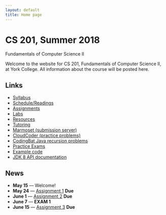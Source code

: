 ```yaml
---
layout: default
title: Home page
---
```


# CS 201, Summer 2018

<div id="subtitle">Fundamentals of Computer Science II</div>

Welcome to the website for CS 201, Fundamentals of Computer Science II, at York College.  All information about the course will be posted here.

## Links

* [Syllabus](syllabus.html)
* [Schedule/Readings](schedule.html)
* [Assignments](assign/index.html)
* [Labs](labs/index.html)
* [Resources](resources/index.html)
* [Tutoring](tutoring.html)
* [Marmoset (submission server)](https://cs.ycp.edu/marmoset)
* [CloudCoder (practice problems)](https://cs.ycp.edu/cloudcoder)
* [CodingBat Java recursion problems](http://codingbat.com/java/Recursion-1)
* [Practice Exams](practice/index.html)
* [Example code](examples/index.html)
* [JDK 8 API documentation](https://docs.oracle.com/javase/8/docs/api/)

## News
* **May 15** &mdash; Welcome!
* **May 24** &mdash; [Assignment 1](assign/assign01.html) **Due**
* **June 1** &mdash; [Assignment 2](assign/assign02.html) **Due**
* **June 7** &mdash; **EXAM 1**
* **June 15** &mdash; [Assignment 3](assign/assign03.html) **Due**


<!--
* **May 16** &mdash; Welcome!
* **May 25** &mdash; [Assignment 1](assign/assign01.html) **Due**
* **June 2** &mdash; [Assignment 2](assign/assign02.html) **Due**
* **June 8** &mdash; **EXAM 1**
* **June 20** &mdash; [Assignment 3](assign/assign03.html) **Due**
* **June 29** &mdash; [Assignment 4](assign/assign04.html) **MS 1 Due**
* **July 4** &mdash; **NO CLASS**
* **July 13** &mdash; [Assignment 4](assign/assign04.html) **MS 2 Due**
* **July 13** &mdash; **EXAM 2**
* **July 18,20** &mdash; **NO CLASS**
* **Aug 4** &mdash; [Assignment 5](assign/assign05.html) **Due**
* **Aug 8** &mdash; **EXAM 3**
* **Aug 10** &mdash; **FINAL EXAM**

* **Dec 8** &mdash; A practice final exam has been posted on the [Practice Exams](practice/index.html) page.
* **Dec 6** &mdash; [Assignment 6](assign/assign06.html) has been updated so that you can try out your **ColorMappingColorChooser** implementation using an interactive GUI.
* **Dec 5** &mdash; [Assignment 6](assign/assign06.html) has been updated to include an example GUI.
* **Nov 28** &mdash; [Assignment 6](assign/assign06.html) has been posted.  It is due Tuesday, Dec 12th by 11:59 PM.
* **Nov 27** &mdash; A solution to the third practice exam has been posted on the [Practice Exams](practice/index.html) page.
* **Nov 20** &mdash; The third exam takes place in class on **Friday, Dec 1st**.  A practice exam has been posted on the [Practice Exams](practice/index.html) page.
* **Nov 3** &mdash; The description of [Assignment 5](assign/assign05.html) has been updated to link to an example implementation of the extra credit GUI.
* **Oct 25** &mdash; [Assignment 5](assign/assign05.html) has been posted.  It is due Tuesday, Nov 21st by 11:59 PM.
* **Oct 24** &mdash; A solution to the second practice exam is available on the [Practice Exams](practice/index.html) page.
* **Oct 23** &mdash; Don't forget that the second exam takes place in class on **Friday, Oct 27th**.  A practice exam is available on the [Practice Exams](practice/index.html) page.
* **Oct 18** &mdash; A second practice exam has been posted on the [Practice Exams](practice/index.html) page.
* **Oct 4** &mdash; [Assignment 4](assign/assign04.html) has been posted.  The first milestone is due on Thursday, Oct 19th by 11:59 PM.
* **Sep 25** &mdash; Don't forget that the first exam takes place in class on **Wednesday, Sept 27th**.
* **Sep 22** &mdash; A solution for the first practice exam has been posted on the [Practice Exams](practice/index.html) page.
* **Sep 22** &mdash; The due date for [Assignment 3](assign/assign03.html) has been moved to Monday, Oct 2nd by 11:59 PM.
* **Sep 11** &mdash; [Assignment 2](assign/assign02.html) and [Assignment 3](assign/assign03.html) have been posted. They are due Monday, Sept 18th and Thursday, Sept 28th, respectively.
* **Aug 30** &mdash; Welcome back!  [Assignment 1](assign/assign01.html) has been posted, and is due Monday, Sept 11th by 11:59 PM.
-->
